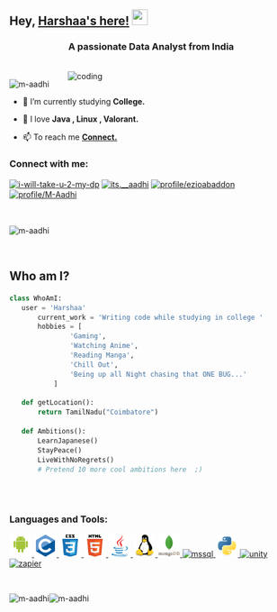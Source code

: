 ## Hey, <a href="https://" target="_blank">Harshaa's here!</a>  <img src="https://media.giphy.com/media/hvRJCLFzcasrR4ia7z/giphy.gif" width="28px" height="28px">
<h3 align="center">A passionate Data Analyst from India</h3><br>
<img align="right" alt ="coding" width="400" src="/assets/computing.gif">
<p align="left"> <img src="https://komarev.com/ghpvc/?username=m-aadhi&label=Profile%20views&color=0e75b6&style=flat" alt="m-aadhi" /> </p>

- 🌱 I’m currently studying **College.**

- 💬 I love **Java , Linux , Valorant.**

- 📫 To reach me **[Connect.](https://www.linkedin.com/in/i-will-take-u-2-my-dp/)**<br>
                 
<h3 align="left">Connect with me:</h3>
<p align="left">
<a href="https://linkedin.com/in/i-will-take-u-2-my-dp" target="blank"><img align="center" src="https://raw.githubusercontent.com/rahuldkjain/github-profile-readme-generator/master/src/images/icons/Social/linked-in-alt.svg" alt="i-will-take-u-2-my-dp" height="30" width="40" /></a>
<a href="https://instagram.com/its.__aadhi" target="blank"><img align="center" src="https://raw.githubusercontent.com/rahuldkjain/github-profile-readme-generator/master/src/images/icons/Social/instagram.svg" alt="its.__aadhi" height="30" width="40" /></a>
<a href="https://www.hackerrank.com/profile/ezioabaddon" target="blank"><img align="center" src="https://raw.githubusercontent.com/rahuldkjain/github-profile-readme-generator/master/src/images/icons/Social/hackerrank.svg" alt="profile/ezioabaddon" height="30" width="40" /></a>
<a href="https://leetcode.com/u/M-Aadhi" target="blank"><img align="center" src="https://raw.githubusercontent.com/rahuldkjain/github-profile-readme-generator/master/src/images/icons/Social/leet-code.svg" alt="profile/M-Aadhi" height="30" width="40" /></a></p><br>


<p><img align="center" src="https://github-readme-streak-stats.herokuapp.com/?user=m-aadhi&" alt="m-aadhi" /></p><br>


 ## Who am I?
 ```python
 class WhoAmI:
 	user = 'Harshaa'
		current_work = 'Writing code while studying in college '
		hobbies = [
				'Gaming',
				'Watching Anime',
				'Reading Manga',
				'Chill Out',
				'Being up all Night chasing that ONE BUG...'
			]
	
	def getLocation():
		return TamilNadu("Coimbatore")
	
	def Ambitions():
		LearnJapanese()
		StayPeace()
		LiveWithNoRegrets()
		# Pretend 10 more cool ambitions here  ;)
	
 ```

<br>
    
<h3 align="left">Languages and Tools:</h3>
<p align="left"> <a href="https://developer.android.com" target="_blank" rel="noreferrer"> <img src="https://raw.githubusercontent.com/devicons/devicon/master/icons/android/android-original-wordmark.svg" alt="android" width="40" height="40"/> </a> <a href="https://www.cprogramming.com/" target="_blank" rel="noreferrer"> <img src="https://raw.githubusercontent.com/devicons/devicon/master/icons/c/c-original.svg" alt="c" width="40" height="40"/> </a> <a href="https://www.w3schools.com/css/" target="_blank" rel="noreferrer"> <img src="https://raw.githubusercontent.com/devicons/devicon/master/icons/css3/css3-original-wordmark.svg" alt="css3" width="40" height="40"/> </a> <a href="https://www.w3.org/html/" target="_blank" rel="noreferrer"> <img src="https://raw.githubusercontent.com/devicons/devicon/master/icons/html5/html5-original-wordmark.svg" alt="html5" width="40" height="40"/> </a> <a href="https://www.java.com" target="_blank" rel="noreferrer"> <img src="https://raw.githubusercontent.com/devicons/devicon/master/icons/java/java-original.svg" alt="java" width="40" height="40"/> </a> <a href="https://www.linux.org/" target="_blank" rel="noreferrer"> <img src="https://raw.githubusercontent.com/devicons/devicon/master/icons/linux/linux-original.svg" alt="linux" width="40" height="40"/> </a> <a href="https://www.mongodb.com/" target="_blank" rel="noreferrer"> <img src="https://raw.githubusercontent.com/devicons/devicon/master/icons/mongodb/mongodb-original-wordmark.svg" alt="mongodb" width="40" height="40"/> </a> <a href="https://www.microsoft.com/en-us/sql-server" target="_blank" rel="noreferrer"> <img src="https://www.svgrepo.com/show/303229/microsoft-sql-server-logo.svg" alt="mssql" width="40" height="40"/> </a> <a href="https://www.python.org" target="_blank" rel="noreferrer"> <img src="https://raw.githubusercontent.com/devicons/devicon/master/icons/python/python-original.svg" alt="python" width="40" height="40"/> </a> <a href="https://unity.com/" target="_blank" rel="noreferrer"> <img src="https://www.vectorlogo.zone/logos/unity3d/unity3d-icon.svg" alt="unity" width="40" height="40"/> </a> <a href="https://zapier.com" target="_blank" rel="noreferrer"> <img src="https://www.vectorlogo.zone/logos/zapier/zapier-icon.svg" alt="zapier" width="40" height="40"/> </a> </p><br>

<p><img align="left" src="https://github-readme-stats.vercel.app/api/top-langs?username=m-aadhi&show_icons=true&locale=en&layout=compact" alt="m-aadhi" /></p>


<p><img align="left" src="https://github-readme-stats.vercel.app/api?username=m-aadhi&show_icons=true&locale=en" alt="m-aadhi" /></p><br> 
<br>



